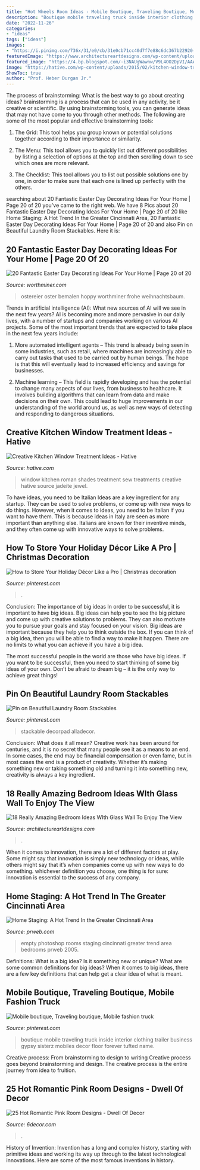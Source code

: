 ```yaml
---
title: "Hot Wheels Room Ideas - Mobile Boutique, Traveling Boutique, Mobile Fashion Truck"
description: "Boutique mobile traveling truck inside interior clothing trailer business gypsy sisterz mobiles decor floor forever tufted name"
date: "2022-11-26"
categories:
- "ideas"
tags: ["ideas"]
images:
- "https://i.pinimg.com/736x/31/e0/cb/31e0cb71cc40d7f7e88c6dc367b22920--trailer-plans-mobile-boutique.jpg"
featuredImage: "https://www.architectureartdesigns.com/wp-content/uploads/2015/09/1650.jpg"
featured_image: "https://4.bp.blogspot.com/-i3NAUgWawnw/V9L4OO2DpVI/AAAAAAAArzw/F9O06LShKSkSKUTrqJwkzQWpedRlQdDvgCLcB/s1600/girl-bedroom-ideas-with-pink-walls.jpg"
image: "https://hative.com/wp-content/uploads/2015/02/kitchen-window-treatments/3-kitchen-window-treatments.jpg"
ShowToc: true
author: "Prof. Heber Durgan Jr."
---
```



The process of brainstorming: What is the best way to go about creating ideas?
brainstorming is a process that can be used in any activity, be it creative or scientific. By using brainstorming tools, you can generate ideas that may not have come to you through other methods. The following are some of the most popular and effective brainstorming tools:
1. The Grid: This tool helps you group known or potential solutions together according to their importance or similarity.

2. The Menu: This tool allows you to quickly list out different possibilities by listing a selection of options at the top and then scrolling down to see which ones are more relevant.

3. The Checklist: This tool allows you to list out possible solutions one by one, in order to make sure that each one is lined up perfectly with the others.

	

		
searching about 20 Fantastic Easter Day Decorating Ideas For Your Home | Page 20 of 20 you've came to the right web. We have 8 Pics about 20 Fantastic Easter Day Decorating Ideas For Your Home | Page 20 of 20 like Home Staging: A Hot Trend In the Greater Cincinnati Area, 20 Fantastic Easter Day Decorating Ideas For Your Home | Page 20 of 20 and also Pin on Beautiful Laundry Room Stackables. Here it is:
		
    
## 20 Fantastic Easter Day Decorating Ideas For Your Home | Page 20 Of 20

<img loading=lazy src="https://worthminer.com/wp-content/uploads/2017/03/Easter-Day-Home-Decor-Ideas-20.jpg" onerror="this.onerror=null;this.src='https://tse3.mm.bing.net/th?id=OIP.Gd2iGgtiwwMhpTGoWdAI_QDYEg&amp;pid=15.1';" alt="20 Fantastic Easter Day Decorating Ideas For Your Home | Page 20 of 20">

_Source: worthminer.com_

>ostereier oster bemalen hoppy worthminer frohe weihnachtsbaum. 

	

Trends in artificial intelligence (AI): What new sources of AI will we see in the next few years?
AI is becoming more and more pervasive in our daily lives, with a number of startups and companies working on various AI projects. Some of the most important trends that are expected to take place in the next few years include:
1. More automated intelligent agents – This trend is already being seen in some industries, such as retail, where machines are increasingly able to carry out tasks that used to be carried out by human beings. The hope is that this will eventually lead to increased efficiency and savings for businesses.

2. Machine learning – This field is rapidly developing and has the potential to change many aspects of our lives, from business to healthcare. It involves building algorithms that can learn from data and make decisions on their own. This could lead to huge improvements in our understanding of the world around us, as well as new ways of detecting and responding to dangerous situations.

    
## Creative Kitchen Window Treatment Ideas - Hative

<img loading=lazy src="https://hative.com/wp-content/uploads/2015/02/kitchen-window-treatments/3-kitchen-window-treatments.jpg" onerror="this.onerror=null;this.src='https://tse1.mm.bing.net/th?id=OIP.ePBROA5hM2_Ga_lzRHwXaAHaNK&amp;pid=15.1';" alt="Creative Kitchen Window Treatment Ideas - Hative">

_Source: hative.com_

>window kitchen roman shades treatment sew treatments creative hative source jadeite jewel. 

	

To have ideas, you need to be Italian
Ideas are a key ingredient for any startup. They can be used to solve problems, or come up with new ways to do things. However, when it comes to ideas, you need to be Italian if you want to have them. This is because ideas in Italy are seen as more important than anything else. Italians are known for their inventive minds, and they often come up with innovative ways to solve problems.

    
## How To Store Your Holiday Décor Like A Pro | Christmas Decoration

<img loading=lazy src="https://i.pinimg.com/736x/48/85/1e/48851e482446e2c4d66f065c9887c89c.jpg" onerror="this.onerror=null;this.src='https://tse4.mm.bing.net/th?id=OIP.t2F95WnTf5nqOR_8ljebcQHaLH&amp;pid=15.1';" alt="How to Store Your Holiday Décor Like a Pro | Christmas decoration">

_Source: pinterest.com_

>. 

	

Conclusion: The importance of big ideas
In order to be successful, it is important to have big ideas. Big ideas can help you to see the big picture and come up with creative solutions to problems. They can also motivate you to pursue your goals and stay focused on your vision.
Big ideas are important because they help you to think outside the box. If you can think of a big idea, then you will be able to find a way to make it happen. There are no limits to what you can achieve if you have a big idea.

The most successful people in the world are those who have big ideas. If you want to be successful, then you need to start thinking of some big ideas of your own. Don’t be afraid to dream big – it is the only way to achieve great things!

    
## Pin On Beautiful Laundry Room Stackables

<img loading=lazy src="https://i.pinimg.com/736x/8d/9b/1b/8d9b1bb02bcc4e22842f09896b752534.jpg" onerror="this.onerror=null;this.src='https://tse1.mm.bing.net/th?id=OIP.t6nzxX8ANOshBLbrxufUxwHaLH&amp;pid=15.1';" alt="Pin on Beautiful Laundry Room Stackables">

_Source: pinterest.com_

>stackable decorpad alladecor. 

	

Conclusion: What does it all mean?
Creative work has been around for centuries, and it is no secret that many people see it as a means to an end. In some cases, the end may be financial compensation or even fame, but in most cases the end is a product of creativity. Whether it’s making something new or taking something old and turning it into something new, creativity is always a key ingredient.

    
## 18 Really Amazing Bedroom Ideas WIth Glass Wall To Enjoy The View

<img loading=lazy src="https://www.architectureartdesigns.com/wp-content/uploads/2015/09/1650.jpg" onerror="this.onerror=null;this.src='https://tse1.mm.bing.net/th?id=OIP.-VI7mqlc7TQEdRfLlJDFGgHaE7&amp;pid=15.1';" alt="18 Really Amazing Bedroom Ideas WIth Glass Wall To Enjoy The View">

_Source: architectureartdesigns.com_

>. 

	

When it comes to innovation, there are a lot of different factors at play. Some might say that innovation is simply new technology or ideas, while others might say that it’s when companies come up with new ways to do something. whichever definition you choose, one thing is for sure: innovation is essential to the success of any company.

    
## Home Staging: A Hot Trend In The Greater Cincinnati Area

<img loading=lazy src="https://ww1.prweb.com/prfiles/2005/08/08/270849/Hearthroombefore.JPG" onerror="this.onerror=null;this.src='https://tse1.mm.bing.net/th?id=OIP._962b3SQ15_gfRrD0LAIKAHaFj&amp;pid=15.1';" alt="Home Staging: A Hot Trend In the Greater Cincinnati Area">

_Source: prweb.com_

>empty photoshop rooms staging cincinnati greater trend area bedrooms prweb 2005. 

	

Definitions: What is a big idea? Is it something new or unique? What are some common definitions for big ideas?
When it comes to big ideas, there are a few key definitions that can help get a clear idea of what is meant.

    
## Mobile Boutique, Traveling Boutique, Mobile Fashion Truck

<img loading=lazy src="https://i.pinimg.com/736x/31/e0/cb/31e0cb71cc40d7f7e88c6dc367b22920--trailer-plans-mobile-boutique.jpg" onerror="this.onerror=null;this.src='https://tse3.mm.bing.net/th?id=OIP.qJOEBUBO3HOZrAJGiruJpQHaJ3&amp;pid=15.1';" alt="Mobile boutique, Traveling boutique, Mobile fashion truck">

_Source: pinterest.com_

>boutique mobile traveling truck inside interior clothing trailer business gypsy sisterz mobiles decor floor forever tufted name. 

	

Creative process: From brainstorming to design to writing
Creative process goes beyond brainstorming and design. The creative process is the entire journey from idea to fruition.

    
## 25 Hot Romantic Pink Room Designs - Dwell Of Decor

<img loading=lazy src="https://4.bp.blogspot.com/-i3NAUgWawnw/V9L4OO2DpVI/AAAAAAAArzw/F9O06LShKSkSKUTrqJwkzQWpedRlQdDvgCLcB/s1600/girl-bedroom-ideas-with-pink-walls.jpg" onerror="this.onerror=null;this.src='https://tse3.mm.bing.net/th?id=OIP.pmOrJ2pTqQr2itMdszG45AHaJ3&amp;pid=15.1';" alt="25 Hot Romantic Pink Room Designs - Dwell Of Decor">

_Source: 6decor.com_

>. 

	

History of Invention:
Invention has a long and complex history, starting with primitive ideas and working its way up through to the latest technological innovations. Here are some of the most famous inventions in history.

